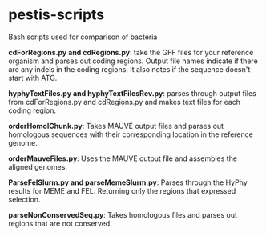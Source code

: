 # pestis-scripts
Bash scripts used for comparison of bacteria


**cdForRegions.py and cdRegions.py**: take the GFF files for your reference organism and parses out coding regions. Output file names indicate if there are any indels in the coding regions. It also notes if the sequence doesn't start with ATG.

**hyphyTextFiles.py and hyphyTextFilesRev.py**: parses through output files from cdForRegions.py and cdRegions.py and makes text files for each coding region.

**orderHomolChunk.py**: Takes MAUVE output files and parses out homologous sequences with their corresponding location in the reference genome. 

**orderMauveFiles.py**: Uses the MAUVE output file and assembles the aligned genomes. 

**ParseFelSlurm.py and parseMemeSlurm.py**: Parses through the HyPhy results for MEME and FEL. Returning only the regions that expressed selection. 

**parseNonConservedSeq.py**: Takes homologous files and parses out regions that are not conserved. 
